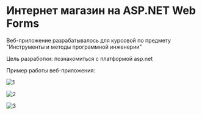 <h1 align="left">Интернет магазин на ASP.NET Web Forms </h1>

  Веб-приложение разрабатывалось для курсовой по предмету "Инструменты и методы программной инженерии"
  
  Цель разработки: познакомиться с платформой asp.net
  
  Пример работы веб-приложения:
  
  
![1](https://user-images.githubusercontent.com/80622273/174498623-d4781104-a102-4604-8655-26fde2bba566.png)


![2](https://user-images.githubusercontent.com/80622273/174498638-fae2e932-3962-4d0c-bb1b-019dad387b16.png)


![3](https://user-images.githubusercontent.com/80622273/174498647-61fef928-33ee-4f3e-9359-9b0ca4ea7422.png)

